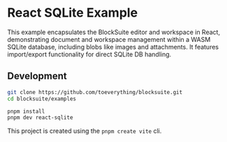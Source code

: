 # React SQLite Example

This example encapsulates the BlockSuite editor and workspace in React, demonstrating document and workspace management within a WASM SQLite database, including blobs like images and attachments. It features import/export functionality for direct SQLite DB handling.

## Development

```sh
git clone https://github.com/toeverything/blocksuite.git
cd blocksuite/examples

pnpm install
pnpm dev react-sqlite
```

This project is created using the `pnpm create vite` cli.
